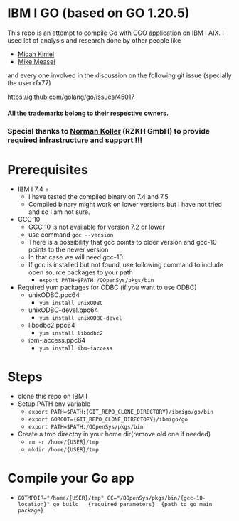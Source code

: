 # IBM I GO  (based on GO 1.20.5)

This repo is an attempt to compile Go with CGO application on IBM I AIX. I used lot of analysis and research done by other people like 
- [Micah Kimel](https://www.linkedin.com/in/micahkimel/)
- [Mike Measel](https://www.linkedin.com/in/measel/)

and every one involved in the discussion on the following git issue (specially the user rfx77)

https://github.com/golang/go/issues/45017



#### All the trademarks belong to their respective owners. 

### Special thanks to [Norman Koller](https://www.linkedin.com/in/norman-koller-94a5b990/) (RZKH GmbH) to provide required infrastructure and support !!!


# Prerequisites
- IBM I 7.4 +
  - I have tested the compiled binary on 7.4 and 7.5
  - Compiled binary might work on lower versions but I have not tried and so I am not sure.
- GCC 10
  - GCC 10 is not available for version 7.2 or lower
  - use command `gcc --version`
  - There is a possibility that gcc points to older version and gcc-10 points to the newer version
  - In that case we will need gcc-10
  - If gcc is installed but not found, use following command to include open source packages to your path
    - `export PATH=$PATH:/QOpenSys/pkgs/bin`
- Required yum packages for ODBC (if you want to use ODBC)
  - unixODBC.ppc64
    - `yum install unixODBC`
  - unixODBC-devel.ppc64
    - `yum install unixODBC-devel`
  - libodbc2.ppc64
    - `yum install libodbc2`
  - ibm-iaccess.ppc64
    - `yum install ibm-iaccess`



# Steps
- clone this repo on IBM I
- Setup PATH env variable
  - `export PATH=$PATH:{GIT_REPO_CLONE_DIRECTORY}/ibmigo/go/bin`
  - `export GOROOT={GIT_REPO_CLONE_DIRECTORY}/ibmigo/go`
  - `export PATH=$PATH:/QOpenSys/pkgs/bin`
- Create a tmp directoy in your home dir(remove old one if needed)
  - `rm -r /home/{USER}/tmp`
  - `mkdir /home/{USER}/tmp`



# Compile your Go app
- `GOTMPDIR="/home/{USER}/tmp" CC="/QOpenSys/pkgs/bin/{gcc-10-location}" go build   {required parameters}  {path to go main package}`









